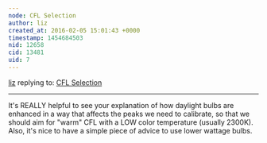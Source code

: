 ```yaml
---
node: CFL Selection
author: liz
created_at: 2016-02-05 15:01:43 +0000
timestamp: 1454684503
nid: 12658
cid: 13481
uid: 7
---
```




[liz](../profile/liz) replying to: [CFL Selection](../notes/stoft/02-05-2016/cfl-selection)

----
It's REALLY helpful to see your explanation of how daylight bulbs are enhanced in a way that affects the peaks we need to calibrate, so that we should aim for "warm" CFL with a LOW color temperature (usually 2300K). Also, it's nice to have a simple piece of advice to use lower wattage bulbs. 